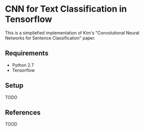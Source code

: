 # CNN for Text Classification in Tensorflow

This is a simpliefied implementation of Kim's "Convolutional Neural Networks for Sentence Classification" paper. 

## Requirements

- Python 2.7
- Tensorflow 

## Setup

TODO

## References

TOOD